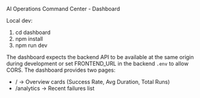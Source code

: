 AI Operations Command Center - Dashboard

Local dev:

1. cd dashboard
2. npm install
3. npm run dev

The dashboard expects the backend API to be available at the same origin during development
or set FRONTEND_URL in the backend `.env` to allow CORS. The dashboard provides two pages:
- / -> Overview cards (Success Rate, Avg Duration, Total Runs)
- /analytics -> Recent failures list
